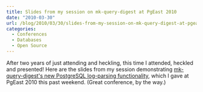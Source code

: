 ```yaml
---
title: Slides from my session on mk-query-digest at PgEast 2010
date: "2010-03-30"
url: /blog/2010/03/30/slides-from-my-session-on-mk-query-digest-at-pgeast-2010/
categories:
  - Conferences
  - Databases
  - Open Source
---
```

After two years of just attending and heckling, this time I attended, heckled and presented! Here are the slides from my session demonstrating [mk-query-digest's new PostgreSQL log-parsing functionality][1], which I gave at PgEast 2010 this past weekend. (Great conference, by the way.)

 [1]: http://www.maatkit.org/wp-content/uploads/2010/03/query-analysis-with-mk-query-digest.pdf
